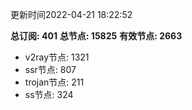 更新时间2022-04-21 18:22:52

**总订阅: 401**
**总节点: 15825**
**有效节点: 2663**
- v2ray节点: 1321
- ssr节点: 807
- trojan节点: 211
- ss节点: 324
